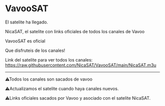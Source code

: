 # VavooSAT

El satelite ha llegado.

NicaSAT, el satelite con links oficiales de todos los canales de Vavoo

VavooSAT es oficial

Que disfruteis de los canales!

Link del satelite para ver todos los canales: https://raw.githubusercontent.com/NicaSAT/VavooSAT/main/NicaSAT.m3u

-----------------------------------------------------------------------------

⚠Todos los canales son sacados de vavoo

⚠Actualizamos el satelite cuando haya canales nuevos.

⚠Links oficiales sacados por Vavoo y asociado con el satelite NicaSAT.
